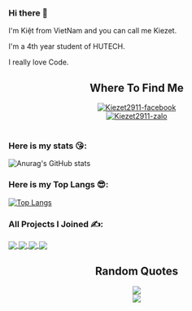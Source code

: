 ### Hi there 👋

<!--
**Kiezet2911/Kiezet2911** is a ✨ _special_ ✨ repository because its `README.md` (this file) appears on your GitHub profile.

Here are some ideas to get you started:

- 🔭 I’m currently working on ...
- 🌱 I’m currently learning ...
- 👯 I’m looking to collaborate on ...
- 🤔 I’m looking for help with ...
- 💬 Ask me about ...
- 📫 How to reach me: ...
- 😄 Pronouns: ...
- ⚡ Fun fact: ...
-->
<p>I'm Kiệt from VietNam and you can call me Kiezet.</p>
<p>I'm a 4th year student of HUTECH.</p>
<p>I really love Code.</p>

<h2 align="center">Where To Find Me</h2>
<div align="center">
  <a href="https://www.facebook.com/profile.php?id=100079499691861" target="blank">
    <img src="https://img.icons8.com/bubbles/100/000000/facebook-new.png" alt="Kiezet2911-facebook" />
  </a>
</div>
<div align="center">
  <a href="https://chat.zalo.me/?g=zkzkcx021" target="blank">
    <img src="https://img.icons8.com/cute-clipart/2x/zalo.png" alt="Kiezet2911-zalo" />
  </a>
</div>
<br />

### Here is my stats 😘:
![Anurag's GitHub stats](https://github-readme-stats.vercel.app/api?username=Kiezet2911&show_icons=true&theme=dracula)

### Here is my Top Langs 😎:
[![Top Langs](https://github-readme-stats.vercel.app/api/top-langs/?username=Kiezet2911&layout=compact)](https://github.com/anuraghazra/github-readme-stats)

### All Projects I Joined ✍️:

<a href="https://github.com/Kiezet2911/BookingAPI">
  <img align="center" src="https://github-readme-stats.vercel.app/api/pin/?username=Kiezet2911&repo=BookingAPI" />
</a>
<a href="https://github.com/Kiezet2911/Laravel-Heroku">
  <img align="center" src="https://github-readme-stats.vercel.app/api/pin/?username=Kiezet2911&repo=Laravel-Heroku" />
</a>

<a href="https://github.com/Kiezet2911/angular">
  <img align="center" src="https://github-readme-stats.vercel.app/api/pin/?username=Kiezet2911&repo=angular" />
</a>
<a href="https://github.com/Kiezet2911/HutechChat">
  <img align="center" src="https://github-readme-stats.vercel.app/api/pin/?username=TonyHuynhChau&repo=HutechChat" />
</a>
<br/>
<h2 align="center">Random Quotes</h2>
<div align="center"> 
  <img src="https://github-readme-quotes.herokuapp.com/quote?theme=dark&animation=grow_out_in&layout=churchill&font=Redressed"/>
</div>
<div align="center">
  <img src="https://i.imgur.com/Z9bdip0.gif"/>
</div>
